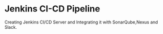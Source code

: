 # Jenkins CI-CD Pipeline
Creating Jenkins CI/CD Server  and Integrating it with SonarQube,Nexus and Slack.
